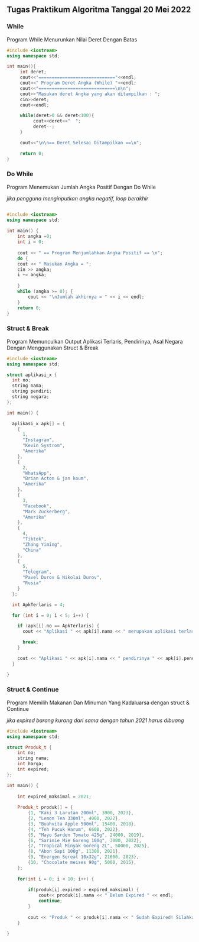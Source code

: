 ## Tugas Praktikum Algoritma Tanggal 20 Mei 2022

### While
Program While Menurunkan Nilai Deret Dengan Batas
```cpp
#include <iostream>
using namespace std;

int main(){
     int deret;
     cout<<"============================="<<endl;
     cout<<" Program Deret Angka (While) "<<endl;
     cout<<"=============================\n\n";
     cout<<"Masukan deret Angka yang akan ditampilkan : ";
     cin>>deret;
     cout<<endl;

     while(deret>0 && deret<100){
          cout<<deret<<"  ";
          deret--; 
     }

     cout<<"\n\n== Deret Selesai Ditampilkan ==\n";

     return 0;
}
```

### Do While
Program Menemukan Jumlah Angka Positif Dengan Do While

*jika pengguna menginputkan angka negatif, loop berakhir*
```cpp

#include <iostream>
using namespace std;
 
int main() {
    int angka =0;
    int i = 0;
    
    cout << " == Program Menjumlahkan Angka Positif == \n";
    do {
    cout << " Masukan Angka = ";
    cin >> angka;
    i += angka;
    
    } 
    while (angka >= 0); {
        cout << "\nJumlah akhirnya = " << i << endl;
    }
    return 0;
}
```

### Struct & Break
Program Memunculkan Output Aplikasi Terlaris, Pendirinya, Asal Negara Dengan Menggunakan Struct & Break
```cpp
#include <iostream>
using namespace std;

struct aplikasi_x {
  int no;
  string nama;
  string pendiri;
  string negara;
};

int main() {

  aplikasi_x apk[] = {
    {
      1,
      "Instagram",
      "Kevin Systrom",
      "Amerika"
    },
    {
      2,
      "WhatsApp",
      "Brian Acton & jan koum",
      "Amerika"
    },
    {
      3,
      "Facebook",
      "Mark Zuckerberg",
      "Amerika"
    },
    {
      4,
      "Tiktok",
      "Zhang Yiming",
      "China"
    },
    {
      5,
      "Telegram",
      "Pavel Durov & Nikolai Durov",
      "Rusia"
    }
  };

  int ApkTerlaris = 4;

  for (int i = 0; i < 5; i++) {

    if (apk[i].no == ApkTerlaris) {
      cout << "Aplikasi " << apk[i].nama << " merupakan aplikasi terlaris tahun 2021, diunduh 656 juta!\n";

      break;
    }

    cout << "Aplikasi " << apk[i].nama << " pendirinya " << apk[i].pendiri << " dari negara " << apk[i].negara << "." << endl;
  }

}
```

### Struct & Continue
Program Memilih Makanan Dan Minuman Yang Kadaluarsa dengan struct & Continue

*jika expired barang kurang dari sama dengan tahun 2021 harus dibuang*
```cpp
#include <iostream>
using namespace std;

struct Produk_t {
    int no;
    string nama;
    int harga;
    int expired;
};

int main() {
    
    int expired_maksimal = 2021;
    
    Produk_t produk[] = {
        {1, "Kaki 3 Larutan 200ml", 3900, 2023},
        {2, "Lemon Tea 330ml", 4000, 2022},
        {3, "Buahvita Apple 500ml", 15400, 2018},
        {4, "Teh Pucuk Harum", 6600, 2022},
        {5, "Mayo Sarden Tomato 425g", 24000, 2019},
        {6, "Sarimie Mie Goreng 100g", 3000, 2022},
        {7, "Tropical Minyak Goreng 2L", 50000, 2025},
        {8, "Abon Sapi 100g", 11300, 2021},
        {9, "Energen Sereal 10x32g", 21600, 2023},
        {10, "Chocolate meises 90g", 5000, 2015},
    };
    
    for(int i = 0; i < 10; i++) {
        
        if(produk[i].expired > expired_maksimal) {
            cout<< produk[i].nama << " Belum Expired " << endl;
            continue;
        }
        
        cout << "Produk " << produk[i].nama << " Sudah Expired! Silahkan Buang" << endl;
    }
    
}
```
